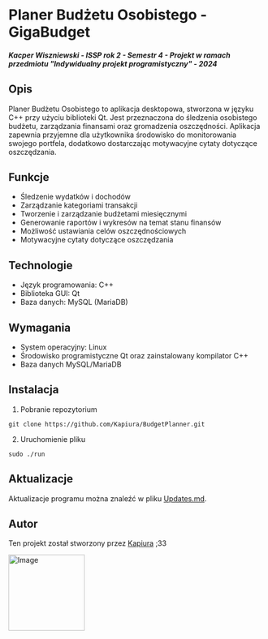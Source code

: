 # Planer Budżetu Osobistego - GigaBudget
##### Kacper Wiszniewski - ISSP rok 2 - Semestr 4 - Projekt w ramach przedmiotu "Indywidualny projekt programistyczny" - 2024

## Opis

Planer Budżetu Osobistego to aplikacja desktopowa, stworzona w języku C++ przy użyciu biblioteki Qt. Jest przeznaczona do śledzenia osobistego budżetu, zarządzania finansami oraz gromadzenia oszczędności. Aplikacja zapewnia przyjemne dla użytkownika środowisko do monitorowania swojego portfela, dodatkowo dostarczając motywacyjne cytaty dotyczące oszczędzania.

## Funkcje

- Śledzenie wydatków i dochodów
- Zarządzanie kategoriami transakcji
- Tworzenie i zarządzanie budżetami miesięcznymi
- Generowanie raportów i wykresów na temat stanu finansów
- Możliwość ustawiania celów oszczędnościowych
- Motywacyjne cytaty dotyczące oszczędzania

## Technologie

- Język programowania: C++
- Biblioteka GUI: Qt
- Baza danych: MySQL (MariaDB)

## Wymagania

- System operacyjny: Linux
- Środowisko programistyczne Qt oraz zainstalowany kompilator C++
- Baza danych MySQL/MariaDB

## Instalacja

1. Pobranie repozytorium
```
git clone https://github.com/Kapiura/BudgetPlanner.git
```
2. Uruchomienie pliku 
```
sudo ./run
```

## Aktualizacje

Aktualizacje programu można znaleźć w pliku [Updates.md](Updates.md).

## Autor

Ten projekt został stworzony przez [Kapiura](https://github.com/Kapiura/) ;33

<img src="https://img-09.stickers.cloud/packs/88472377-b658-4926-adc7-2829da602644/webp/e4c2e9e9-5fa2-4e4c-bfa4-f2aba6fe4827.webp" alt="Image" height="150">


